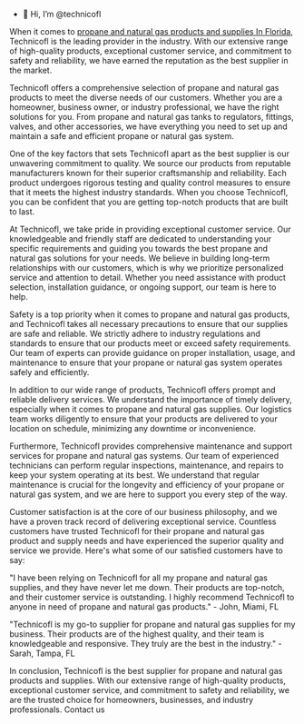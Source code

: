 - 👋 Hi, I’m @technicofl

When it comes to <a href="https://www.technicofl.com/">propane and natural gas products and supplies In Florida</a>, Technicofl is the leading provider in the industry. With our extensive range of high-quality products, exceptional customer service, and commitment to safety and reliability, we have earned the reputation as the best supplier in the market.

Technicofl offers a comprehensive selection of propane and natural gas products to meet the diverse needs of our customers. Whether you are a homeowner, business owner, or industry professional, we have the right solutions for you. From propane and natural gas tanks to regulators, fittings, valves, and other accessories, we have everything you need to set up and maintain a safe and efficient propane or natural gas system.

One of the key factors that sets Technicofl apart as the best supplier is our unwavering commitment to quality. We source our products from reputable manufacturers known for their superior craftsmanship and reliability. Each product undergoes rigorous testing and quality control measures to ensure that it meets the highest industry standards. When you choose Technicofl, you can be confident that you are getting top-notch products that are built to last.

At Technicofl, we take pride in providing exceptional customer service. Our knowledgeable and friendly staff are dedicated to understanding your specific requirements and guiding you towards the best propane and natural gas solutions for your needs. We believe in building long-term relationships with our customers, which is why we prioritize personalized service and attention to detail. Whether you need assistance with product selection, installation guidance, or ongoing support, our team is here to help.

Safety is a top priority when it comes to propane and natural gas products, and Technicofl takes all necessary precautions to ensure that our supplies are safe and reliable. We strictly adhere to industry regulations and standards to ensure that our products meet or exceed safety requirements. Our team of experts can provide guidance on proper installation, usage, and maintenance to ensure that your propane or natural gas system operates safely and efficiently.

In addition to our wide range of products, Technicofl offers prompt and reliable delivery services. We understand the importance of timely delivery, especially when it comes to propane and natural gas supplies. Our logistics team works diligently to ensure that your products are delivered to your location on schedule, minimizing any downtime or inconvenience.

Furthermore, Technicofl provides comprehensive maintenance and support services for propane and natural gas systems. Our team of experienced technicians can perform regular inspections, maintenance, and repairs to keep your system operating at its best. We understand that regular maintenance is crucial for the longevity and efficiency of your propane or natural gas system, and we are here to support you every step of the way.

Customer satisfaction is at the core of our business philosophy, and we have a proven track record of delivering exceptional service. Countless customers have trusted Technicofl for their propane and natural gas product and supply needs and have experienced the superior quality and service we provide. Here's what some of our satisfied customers have to say:

"I have been relying on Technicofl for all my propane and natural gas supplies, and they have never let me down. Their products are top-notch, and their customer service is outstanding. I highly recommend Technicofl to anyone in need of propane and natural gas products." - John, Miami, FL

"Technicofl is my go-to supplier for propane and natural gas supplies for my business. Their products are of the highest quality, and their team is knowledgeable and responsive. They truly are the best in the industry." - Sarah, Tampa, FL

In conclusion, Technicofl is the best supplier for propane and natural gas products and supplies. With our extensive range of high-quality products, exceptional customer service, and commitment to safety and reliability, we are the trusted choice for homeowners, businesses, and industry professionals. Contact us
